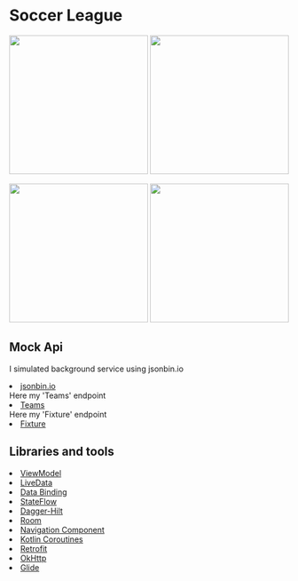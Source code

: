 # Soccer League
 
<p align="center">
  <img src="https://i.hizliresim.com/nf7pp1r.png" width="250">
   <img src="https://i.hizliresim.com/4ekyfq7.png" width="250">
</p>

<p align="center">
  <img src="https://i.hizliresim.com/j6350ow.png" width="250">
  <img src="https://i.hizliresim.com/s0qs4ci.png" width="250">
</p>


## Mock Api

I simulated background service using jsonbin.io <li><a href="https://jsonbin.io">jsonbin.io</a></li>
Here my 'Teams' endpoint <li><a href="https://jsonbin.io/60e1aa809328b059d7b66001/6">Teams</a></li>
Here my 'Fixture' endpoint <li><a href="https://api.jsonbin.io/b/60e3411c9328b059d7b77f0d/6">Fixture</a></li>

## Libraries and tools 

<li><a href="https://developer.android.com/topic/libraries/architecture/viewmodel">ViewModel</a></li>
<li><a href="https://developer.android.com/topic/libraries/architecture/livedata">LiveData</a></li>
<li><a href="https://developer.android.com/topic/libraries/data-binding">Data Binding</a></li>
<li><a href="https://developer.android.com/kotlin/flow/stateflow-and-sharedflow">StateFlow</a></li>
<li><a href="https://dagger.dev/hilt/">Dagger-Hilt</a></li>
<li><a href="https://developer.android.com/jetpack/androidx/releases/room">Room</a></li>
<li><a href="https://developer.android.com/guide/navigation/navigation-getting-started">Navigation Component</a></li>
<li><a href="https://developer.android.com/topic/libraries/architecture/coroutines">Kotlin Coroutines</a></li>
<li><a href="https://square.github.io/retrofit/">Retrofit</a></li>
<li><a href="https://github.com/square/okhttp">OkHttp</a></li>
<li><a href="https://github.com/bumptech/glide">Glide</a></li>
